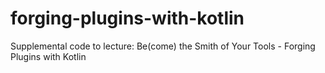 # forging-plugins-with-kotlin
Supplemental code to lecture: Be(come) the Smith of Your Tools - Forging Plugins with Kotlin
